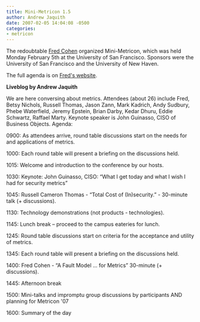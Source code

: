 ```yaml
---
title: Mini-Metricon 1.5
author: Andrew Jaquith
date: 2007-02-05 14:04:08 -0500
categories:
- metricon
---
```

The redoubtable [Fred Cohen](http:///www.all.net) organized Mini-Metricon, which was held Monday February 5th at the University of San Francisco. Sponsors were the University of San Francisco and the University of New Haven. 

The full agenda is on [Fred's website](http://all.net/Metricon/MiniMetricon07.pdf).

<!-- more -->

__Liveblog by Andrew Jaquith__

We are here conversing about metrics. Attendees (about 26) include Fred, Betsy Nichols, Russell Thomas, Jason Zann, Mark Kadrich, Andy Sudbury, Phebe Waterfield, Jeremy Epstein, Brian Darby, Kedar Dhuru, Eddie Schwartz, Raffael Marty. Keynote speaker is John Guinasso, CISO of Business Objects. Agenda:

0900: As attendees arrive, round table discussions start on the needs for and applications of metrics.  

1000: Each round table will present a briefing on the discussions held.  

1015: Welcome and introduction to the conference by our hosts.  

1030: Keynote: John Guinasso, CISO: &ldquo;What I get today and what I wish I had for security metrics&rdquo;  

1045: Russell Cameron Thomas - &ldquo;Total Cost of (In)security.&rdquo; - 30-minute talk (+ discussions).  

1130: Technology demonstrations (not products - technologies).  

1145: Lunch break &#x2013; proceed to the campus eateries for lunch.  

1245: Round table discussions start on criteria for the acceptance and utility of metrics.  

1345: Each round table will present a briefing on the discussions held.  

1400: Fred Cohen - &ldquo;A Fault Model ... for Metrics&rdquo; 30-minute (+ discussions).  

1445: Afternoon break  

1500: Mini-talks and impromptu group discussions by participants AND planning for Metricon '07  

1600: Summary of the day 

